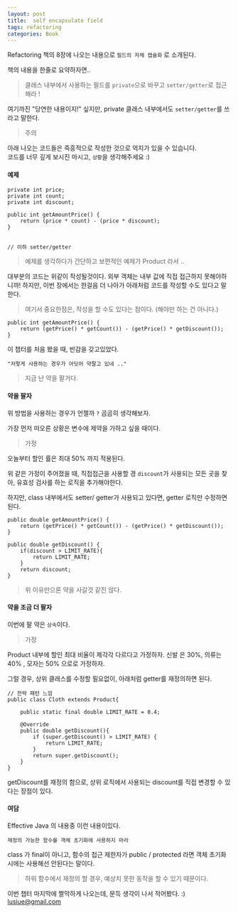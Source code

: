 ```yaml
---
layout: post
title:  self encapsulate field
tags: refactoring
categories: Book
---
```


Refactoring 책의 8장에 나오는 내용으로 `필드의 자체 캡슐화` 로 소개된다.

책의 내용을 한줄로 요약하자면..

> 클래스 내부에서 사용하는 필드를 `private`으로 바꾸고 `setter/getter`로 접근해라 !

여기까진 "당연한 내용이지!" 싶지만, private 클래스 내부에서도 `setter/getter`를 쓰라고 말한다.


> 주의 

아래 나오는 코드들은 즉흥적으로 작성한 것으로 억지가 있을 수 있습니다.   
코드를 너무 깊게 보시진 마시고, `상황`을 생각해주세요 :)


#### 예제

```
private int price;
private int count;
private int discount;

public int getAmountPrice() {
    return (price * count) - (price * discount);
}


// 이하 setter/getter
```

> 예제를 생각하다가 간단하고 보편적인 예제가 Product 라서 ..

대부분의 코드는 위같이 작성될것이다. 외부 객체는 내부 값에 직접 접근하지 못해야하니까!
하지만, 이번 장에서는 한걸음 더 나아가 아래처럼 코드를 작성할 수도 있다고 말한다.

> 여기서 중요한점은, 작성을 할 수도 있다는 점이다. (해야만 하는 건 아니다.)


```
public int getAmountPrice() {
    return (getPrice() * getCount()) - (getPrice() * getDiscount());
}
```


이 챕터를 처음 봤을 때, 반감을 갖고있었다.

`"저렇게 사용하는 경우가 어딧어 약팔고 있네 .."`

> 지금 난 약을 팔거다.

#### 약을 팔자


위 방법을 사용하는 경우가 언젤까 `?` 곰곰히 생각해보자.   

가장 먼저 떠오른 상황은 변수에 제약을 가하고 싶을 때이다.

> 가정

오늘부터 할인 률은 최대 50% 까지 적용된다.

위 같은 가정이 주어졌을 때, 직접접근을 사용할 경  `discount`가 사용되는 모든 곳을 찾아, 유효성 검사를 하는 로직을 추가해야한다.

하지만, class 내부에서도 setter/ getter가 사용되고 있다면, getter 로직만 수정하면 된다.

```
public double getAmountPrice() {
    return (getPrice() * getCount()) - (getPrice() * getDiscount());
}

public double getDiscount() {
    if(discount > LIMIT_RATE){
        return LIMIT_RATE;
    }
    return discount;
}
```

> 위 이유만으론 약을 사갈것 같진 않다.

#### 약을 조금 더 팔자

이번에 팔 약은 `상속`이다.

> 가정

Product 내부에 할인 최대 비율이 제각각 다르다고 가정하자.
신발 은 30%, 의류는 40% , 모자는 50% 으로로 가정하자.

그럴 경우, 상위 클래스를 수정할 필요없이, 아래처럼 getter를 재정의하면 된다.

```
// 전략 패턴 느낌
public class Cloth extends Product{

    public static final double LIMIT_RATE = 0.4;

    @Override
    public double getDiscount(){
        if (super.getDiscount() > LIMIT_RATE) {
            return LIMIT_RATE;
        }
        return super.getDiscount();
    }
}
```

getDiscount를 재정의 함으로, 상위 로직에서 사용되는 discount를 직접 변경할 수 있다는 장점이 있다.



#### 여담

Effective Java 의 내용중 이런 내용이있다.

```
재정의 가능한 함수를 객체 초기화에 사용하지 마라
```

class 가 final이 아니고, 함수의 접근 제한자가 public / protected 라면 객체 초기화시에는 사용해선 안된다는 말이다.

> 하위 함수에서 재정의 할 경우, 예상치 못한 동작을 할 수 있기 때문이다.

이번 챕터 마지막에 짤막하게 나오는데, 문득 생각이 나서 적어봤다. :)
lusiue@gmail.com    
